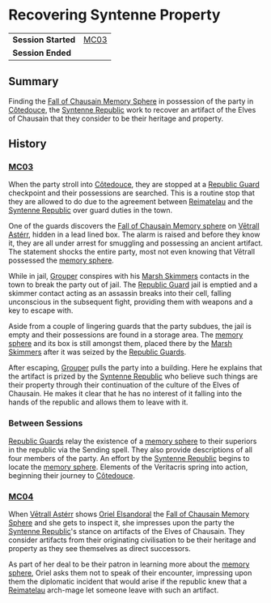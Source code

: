 # Recovering Syntenne Property

|||
| --- | --- |
| **Session Started** | [MC03](../sessions/MC03.md) | storyline.2
| **Session Ended** | |

## Summary

Finding the [Fall of Chausain Memory Sphere](../items/artifacts-of-oonar/memory-spheres/fall-of-chausain-memory-sphere.md) in possession of the party in [Côtedouce](../places/towns/cotedouce.md), the [Syntenne Republic](../civilisations/syntenne-republic/syntenne-republic.md) work to recover an artifact of the Elves of Chausain that they consider to be their heritage and property.

## History

### [MC03](../sessions/MC03.md)

When the party stroll into [Côtedouce](../places/towns/cotedouce.md), they are stopped at a [Republic Guard](../organisations/guards/republic-guard.md) checkpoint and their possessions are searched. This is a routine stop that they are allowed to do due to the agreement between [Reimatelau](../civilisations/nilsavnic-alliance/states/reimatelau.md) and the [Syntenne Republic](../civilisations/syntenne-republic/syntenne-republic.md) over guard duties in the town.

One of the guards discovers the [Fall of Chausain Memory sphere](../items/artifacts-of-oonar/memory-spheres/fall-of-chausain-memory-sphere.md) on [Vētrall Astérr](../characters/vetrall-asterr.md), hidden in a lead lined box. The alarm is raised and before they know it, they are all under arrest for smuggling and possessing an ancient artifact. The statement shocks the entire party, most not even knowing that Vētrall possessed the [memory sphere](../items/artifacts-of-oonar/memory-spheres/memory-sphere.md).

While in jail, [Grouper](../characters/grouper.md) conspires with his [Marsh Skimmers](../organisations/criminals/marsh-skimmers.md) contacts in the town to break the party out of jail. The [Republic Guard](../organisations/guards/republic-guard.md) jail is emptied and a skimmer contact acting as an assassin breaks into their cell, falling unconscious in the subsequent fight, providing them with weapons and a key to escape with.

Aside from a couple of lingering guards that the party subdues, the jail is empty and their possessions are found in a storage area. The [memory sphere](../items/artifacts-of-oonar/memory-spheres/memory-sphere.md) and its box is still amongst them, placed there by the [Marsh Skimmers](../organisations/criminals/marsh-skimmers.md) after it was seized by the [Republic Guards](../organisations/guards/republic-guard.md).

After escaping, [Grouper](../characters/grouper.md) pulls the party into a building. Here he explains that the artifact is prized by the [Syntenne Republic](../civilisations/syntenne-republic/syntenne-republic.md) who believe such things are their property through their continuation of the culture of the Elves of Chausain. He makes it clear that he has no interest of it falling into the hands of the republic and allows them to leave with it.

### Between Sessions

[Republic Guards](../organisations/guards/republic-guard.md) relay the existence of a [memory sphere](../items/artifacts-of-oonar/memory-spheres/memory-sphere.md) to their superiors in the republic via the Sending spell. They also provide descriptions of all four members of the party. An effort by the [Syntenne Republic](../civilisations/syntenne-republic/syntenne-republic.md) begins to locate the [memory sphere](../items/artifacts-of-oonar/memory-spheres/memory-sphere.md). Elements of the Veritacris spring into action, beginning their journey to [Côtedouce](../places/towns/cotedouce.md).

### [MC04](../sessions/MC04.md)

When [Vētrall Astérr](../characters/vetrall-asterr.md) shows [Oriel Elsandoral](../characters/oriel-elsandoral.md) the [Fall of Chausain Memory Sphere](../items/artifacts-of-oonar/memory-spheres/fall-of-chausain-memory-sphere.md) and she gets to inspect it, she impresses upon the party the [Syntenne Republic](../civilisations/syntenne-republic/syntenne-republic.md)'s stance on artifacts of the Elves of Chausain. They consider artifacts from their originating civilisation to be their heritage and property as they see themselves as direct successors.

As part of her deal to be their patron in learning more about the [memory sphere](../items/artifacts-of-oonar/memory-spheres/memory-sphere.md), Oriel asks them not to speak of their encounter, impressing upon them the diplomatic incident that would arise if the republic knew that a [Reimatelau](../civilisations/nilsavnic-alliance/states/reimatelau.md) arch-mage let someone leave with such an artifact.
